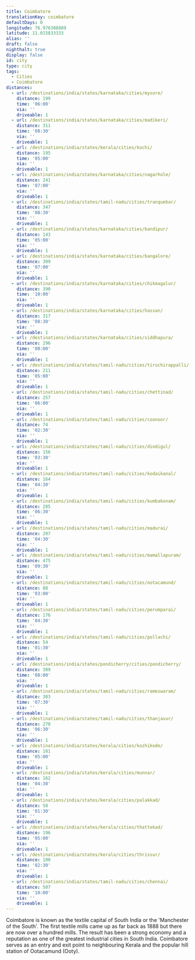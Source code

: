```yaml
---
title: Coimbatore
translationKey: coimbatore
defaultDays: 0
longitude: 76.976388889
latitude: 11.015833333
alias: ''
draft: false
nighthalt: true
display: false
id: city
type: city
tags:
  - Cities
  - Coimbatore
distances:
  - url: /destinations/india/states/karnataka/cities/mysore/
    distance: 199
    time: '06:00'
    via: ''
    driveable: 1
  - url: /destinations/india/states/karnataka/cities/madikeri/
    distance: 311
    time: '08:30'
    via: ''
    driveable: 1
  - url: /destinations/india/states/kerala/cities/kochi/
    distance: 195
    time: '05:00'
    via: ''
    driveable: 1
  - url: /destinations/india/states/karnataka/cities/nagarhole/
    distance: 241
    time: '07:00'
    via: ''
    driveable: 1
  - url: /destinations/india/states/tamil-nadu/cities/tranquebar/
    distance: 347
    time: '08:30'
    via: ''
    driveable: 1
  - url: /destinations/india/states/karnataka/cities/bandipur/
    distance: 143
    time: '05:00'
    via: ''
    driveable: 1
  - url: /destinations/india/states/karnataka/cities/bangalore/
    distance: 309
    time: '07:00'
    via: ''
    driveable: 1
  - url: /destinations/india/states/karnataka/cities/chikmagalur/
    distance: 390
    time: '10:00'
    via: ''
    driveable: 1
  - url: /destinations/india/states/karnataka/cities/hassan/
    distance: 317
    time: '08:30'
    via: ''
    driveable: 1
  - url: /destinations/india/states/karnataka/cities/siddhapura/
    distance: 296
    time: '08:00'
    via: ''
    driveable: 1
  - url: /destinations/india/states/tamil-nadu/cities/tiruchirappalli/
    distance: 211
    time: '05:00'
    via: ''
    driveable: 1
  - url: /destinations/india/states/tamil-nadu/cities/chettinad/
    distance: 257
    time: '06:00'
    via: ''
    driveable: 1
  - url: /destinations/india/states/tamil-nadu/cities/coonoor/
    distance: 74
    time: '02:30'
    via: ''
    driveable: 1
  - url: /destinations/india/states/tamil-nadu/cities/dindigul/
    distance: 156
    time: '03:30'
    via: ''
    driveable: 1
  - url: /destinations/india/states/tamil-nadu/cities/kodaikanal/
    distance: 164
    time: '04:30'
    via: ''
    driveable: 1
  - url: /destinations/india/states/tamil-nadu/cities/kumbakonam/
    distance: 285
    time: '06:30'
    via: ''
    driveable: 1
  - url: /destinations/india/states/tamil-nadu/cities/madurai/
    distance: 207
    time: '04:30'
    via: ''
    driveable: 1
  - url: /destinations/india/states/tamil-nadu/cities/mamallapuram/
    distance: 475
    time: '09:30'
    via: ''
    driveable: 1
  - url: /destinations/india/states/tamil-nadu/cities/ootacamund/
    distance: 88
    time: '03:00'
    via: ''
    driveable: 1
  - url: /destinations/india/states/tamil-nadu/cities/perumparai/
    distance: 176
    time: '04:30'
    via: ''
    driveable: 1
  - url: /destinations/india/states/tamil-nadu/cities/pollachi/
    distance: 54
    time: '01:30'
    via: ''
    driveable: 1
  - url: /destinations/india/states/pondicherry/cities/pondicherry/
    distance: 389
    time: '08:00'
    via: ''
    driveable: 1
  - url: /destinations/india/states/tamil-nadu/cities/rameswaram/
    distance: 383
    time: '07:30'
    via: ''
    driveable: 1
  - url: /destinations/india/states/tamil-nadu/cities/thanjavur/
    distance: 270
    time: '06:30'
    via: ''
    driveable: 1
  - url: /destinations/india/states/kerala/cities/kozhikode/
    distance: 181
    time: '05:00'
    via: ''
    driveable: 1
  - url: /destinations/india/states/kerala/cities/munnar/
    distance: 162
    time: '04:30'
    via: ''
    driveable: 1
  - url: /destinations/india/states/kerala/cities/palakkad/
    distance: 58
    time: '01:30'
    via: ''
    driveable: 1
  - url: /destinations/india/states/kerala/cities/thattekad/
    distance: 196
    time: '05:00'
    via: ''
    driveable: 1
  - url: /destinations/india/states/kerala/cities/thrissur/
    distance: 100
    time: '02:30'
    via: ''
    driveable: 1
  - url: /destinations/india/states/tamil-nadu/cities/chennai/
    distance: 507
    time: '10:00'
    via: ''
    driveable: 1
---
```



















































































































































































































Coimbatore is known as the textile capital of South India or the 'Manchester of the South'. The first textile mills came up as far back as 1888 but there are now over a hundred mills. The result has been a strong economy and a reputation as one of the greatest industrial cities in South India. Coimbatore serves as an entry and exit point to neighbouring Kerala and the popular hill station of Ootacamund (Ooty).